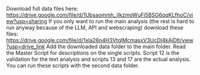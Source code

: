 Download full data files here: https://drive.google.com/file/d/1Ubsaommh_jIkzmoWuFi5BSG6qqKLfhoC/view?usp=sharing
If you only want to run the main analysis (the rest is hard to run anyway because of the LLM, API and webscraping) download these files: https://drive.google.com/file/d/1xla26n4H3VtglMcmasxV3UcDI4kAjDlt/view?usp=drive_link 
Add the downloaded data folder to the main folder.
Read the Master Script for descriptions on the single scripts.
Script 12 is the validation for the text analysis and scripts 13 and 17 are the actual analysis. You can run these scripts with the second data folder.
